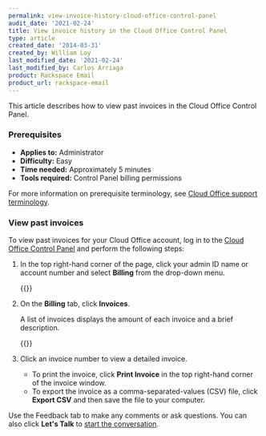 ```yaml
---
permalink: view-invoice-history-cloud-office-control-panel
audit_date: '2021-02-24'
title: View invoice history in the Cloud Office Control Panel
type: article
created_date: '2014-03-31'
created_by: William Loy
last_modified_date: '2021-02-24'
last_modified_by: Carlos Arriaga
product: Rackspace Email
product_url: rackspace-email
---
```


This article describes how to view past invoices in the Cloud Office Control Panel.

### Prerequisites

- **Applies to:** Administrator
- **Difficulty:** Easy
- **Time needed:** Approximately 5 minutes
- **Tools required:**  Control Panel billing permissions

For more information on prerequisite terminology, see [Cloud Office support terminology](/support/how-to/cloud-office-support-terminology).

### View past invoices

To view past invoices for your Cloud Office account, log in to the
[Cloud Office Control Panel](https://cp.rackspace.com/) and perform the following
steps:

1. In the top right-hand corner of the page, click your admin ID name or account number and select **Billing** from the drop-down menu.

    {{<image src="picture1.png" alt="" title="">}}

2. On the **Billing** tab, click **Invoices**.

   A list of invoices displays the amount of each invoice and a brief description.

   {{<image src="picture2.png" alt="" title="">}}

3. Click an invoice number to view a detailed invoice.

   - To print the invoice, click **Print Invoice** in the top right-hand corner of the invoice window.
   - To export the invoice as a comma-separated-values (CSV) file, click **Export CSV** and then save the file to your computer.

Use the Feedback tab to make any comments or ask questions. You can also click
**Let's Talk** to [start the conversation](https://www.rackspace.com/). 
